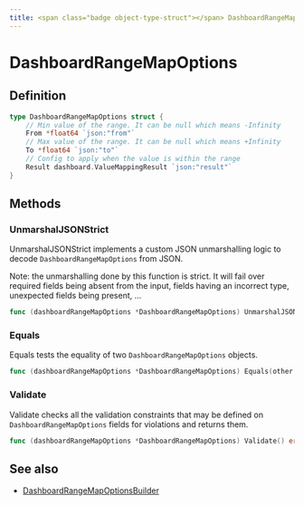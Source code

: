 ```yaml
---
title: <span class="badge object-type-struct"></span> DashboardRangeMapOptions
---
```

# <span class="badge object-type-struct"></span> DashboardRangeMapOptions

## Definition

```go
type DashboardRangeMapOptions struct {
    // Min value of the range. It can be null which means -Infinity
    From *float64 `json:"from"`
    // Max value of the range. It can be null which means +Infinity
    To *float64 `json:"to"`
    // Config to apply when the value is within the range
    Result dashboard.ValueMappingResult `json:"result"`
}
```
## Methods

### <span class="badge object-method"></span> UnmarshalJSONStrict

UnmarshalJSONStrict implements a custom JSON unmarshalling logic to decode `DashboardRangeMapOptions` from JSON.

Note: the unmarshalling done by this function is strict. It will fail over required fields being absent from the input, fields having an incorrect type, unexpected fields being present, …

```go
func (dashboardRangeMapOptions *DashboardRangeMapOptions) UnmarshalJSONStrict(raw []byte) error
```

### <span class="badge object-method"></span> Equals

Equals tests the equality of two `DashboardRangeMapOptions` objects.

```go
func (dashboardRangeMapOptions *DashboardRangeMapOptions) Equals(other DashboardRangeMapOptions) bool
```

### <span class="badge object-method"></span> Validate

Validate checks all the validation constraints that may be defined on `DashboardRangeMapOptions` fields for violations and returns them.

```go
func (dashboardRangeMapOptions *DashboardRangeMapOptions) Validate() error
```

## See also

 * <span class="badge builder"></span> [DashboardRangeMapOptionsBuilder](./builder-DashboardRangeMapOptionsBuilder.md)
